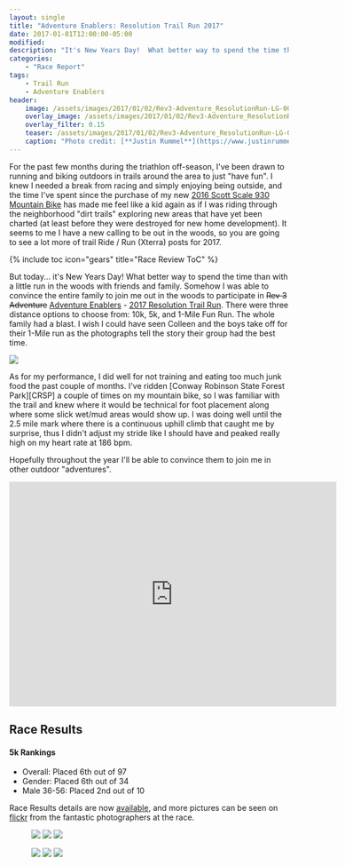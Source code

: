 ```yaml
---
layout: single
title: "Adventure Enablers: Resolution Trail Run 2017"
date: 2017-01-01T12:00:00-05:00
modified:
description: "It's New Years Day!  What better way to spend the time than with a little run in the woods with friends and family"
categories:
    - "Race Report"
tags:
    - Trail Run
    - Adventure Enablers
header:
    image: /assets/images/2017/01/02/Rev3-Adventure_ResolutionRun-LG-00016-Header.jpg             # Twitter
    overlay_image: /assets/images/2017/01/02/Rev3-Adventure_ResolutionRun-LG-00016-Header.jpg     # Article header at 2048x768
    overlay_filter: 0.15
    teaser: /assets/images/2017/01/02/Rev3-Adventure_ResolutionRun-LG-00016-Header-Twitter.jpg    # Shrink image to 575x216
    caption: "Photo credit: [**Justin Rummel**](https://www.justinrummel.com)"
---
```


For the past few months during the triathlon off-season, I've been drawn to running and biking outdoors in trails around the area to just "have fun".  I knew I needed a break from racing and simply enjoying being outside, and the time I've spent since the purchase of my new [2016 Scott Scale 930 Mountain Bike][930] has made me feel like a kid again as if I was riding through the neighborhood "dirt trails" exploring new areas that have yet been charted (at least before they were destroyed for new home development).  It seems to me I have a new calling to be out in the woods, so you are going to see a lot more of trail Ride / Run (Xterra) posts for 2017.

{% include toc icon="gears" title="Race Review ToC" %}

But today... it's New Years Day!  What better way to spend the time than with a little run in the woods with friends and family.  Somehow I was able to convince the entire family to join me out in the woods to participate in ~~Rev 3 Adventure~~ [Adventure Enablers][AE] - [2017 Resolution Trail Run][RR].  There were three distance options to choose from: 10k, 5k, and 1-Mile Fun Run.  The whole family had a blast.  I wish I could have seen Colleen and the boys take off for their 1-Mile run as the photographs tell the story their group had the best time.

<p class="align-left"><a href="{{ site.url }}/assets/images/2017/01/02/Rev3-Adventure_ResolutionRun-LG-00001.jpg"><img src="{{ site.url }}/assets/images/2017/01/02/Rev3-Adventure_ResolutionRun-SM-00001.jpg" /></a></p>As for my performance, I did well for not training and eating too much junk food the past couple of months.  I've ridden [Conway Robinson State Forest Park][CRSP] a couple of times on my mountain bike, so I was familiar with the trail and knew where it would be technical for foot placement along where some slick wet/mud areas would show up.  I was doing well until the 2.5 mile mark where there is a continuous uphill climb that caught me by surprise, thus I didn't adjust my stride like I should have and peaked really high on my heart rate at 186 bpm.

Hopefully throughout the year I'll be able to convince them to join me in other outdoor "adventures".

<p class="text-center"><iframe height='405' width='590' frameborder='0' allowtransparency='true' scrolling='no' src='https://www.strava.com/activities/817859885/embed/04db389c4915a6cd21cefff9587724595709021c'></iframe></p>

Race Results
---

#### 5k Rankings

- Overall: Placed 6th out of 97
- Gender: Placed 6th out of 34
- Male 36-56: Placed 2nd out of 10

Race Results details are now [available][race_results], and more pictures can be seen on [flickr][72157674908384433] from the fantastic photographers at the race.

<figure class="third">
<a href="{{ site.url }}/assets/images/2017/01/02/Rev3-Adventure_ResolutionRun-LG-00002.jpg"><img src="{{ site.url }}/assets/images/2017/01/02/Rev3-Adventure_ResolutionRun-LG-00002.jpg" /></a>
<a href="{{ site.url }}/assets/images/2017/01/02/Rev3-Adventure_ResolutionRun-LG-00006.jpg"><img src="{{ site.url }}/assets/images/2017/01/02/Rev3-Adventure_ResolutionRun-LG-00006.jpg" /></a>
<a href="{{ site.url }}/assets/images/2017/01/02/Rev3-Adventure_ResolutionRun-LG-00007.jpg"><img src="{{ site.url }}/assets/images/2017/01/02/Rev3-Adventure_ResolutionRun-LG-00007.jpg" /></a>
</figure>

<figure class="third">
<a href="{{ site.url }}/assets/images/2017/01/02/Rev3-Adventure_ResolutionRun-LG-00017.jpg"><img src="{{ site.url }}/assets/images/2017/01/02/Rev3-Adventure_ResolutionRun-LG-00017.jpg" /></a>
<a href="{{ site.url }}/assets/images/2017/01/02/Rev3-Adventure_ResolutionRun-LG-00021.jpg"><img src="{{ site.url }}/assets/images/2017/01/02/Rev3-Adventure_ResolutionRun-LG-00021.jpg" /></a>
<a href="{{ site.url }}/assets/images/2017/01/02/Rev3-Adventure_ResolutionRun-LG-00030.jpg"><img src="{{ site.url }}/assets/images/2017/01/02/Rev3-Adventure_ResolutionRun-LG-00030.jpg" /></a>
</figure>


[930]: https://www.instagram.com/p/BN4mzyGB9uV/
[AE]: http://www.adventureenablers.com/
[RR]: http://www.adventureenablers.com/resolution-run
[CRSP]: http://www.dof.virginia.gov/stateforest/list/conway-robinson.htm
[race_results]: https://runsignup.com/Race/Results/39844/IndividualResult/kJbx?#U8364916
[72157674908384433]: https://www.flickr.com/photos/justinrummel/albums/72157674908384433